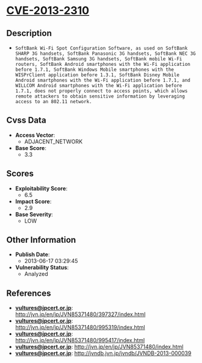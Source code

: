 
# [CVE-2013-2310](https://cve.mitre.org/cgi-bin/cvename.cgi?name=CVE-2013-2310)

## Description

- `SoftBank Wi-Fi Spot Configuration Software, as used on SoftBank SHARP 3G handsets, SoftBank Panasonic 3G handsets, SoftBank NEC 3G handsets, SoftBank Samsung 3G handsets, SoftBank mobile Wi-Fi routers, SoftBank Android smartphones with the Wi-Fi application before 1.7.1, SoftBank Windows Mobile smartphones with the WISPrClient application before 1.3.1, SoftBank Disney Mobile Android smartphones with the Wi-Fi application before 1.7.1, and WILLCOM Android smartphones with the Wi-Fi application before 1.7.1, does not properly connect to access points, which allows remote attackers to obtain sensitive information by leveraging access to an 802.11 network.`

## Cvss Data

- **Access Vector**:
  - ADJACENT_NETWORK
- **Base Score**:
  - 3.3

## Scores

- **Exploitability Score**:
  - 6.5
- **Impact Score**:
  - 2.9
- **Base Severity**:
  - LOW

## Other Information

- **Publish Date**:
  - 2013-06-17 03:29:45
- **Vulnerability Status**:
  - Analyzed

## References

- **vultures@jpcert.or.jp**: http://jvn.jp/en/jp/JVN85371480/397327/index.html
- **vultures@jpcert.or.jp**: http://jvn.jp/en/jp/JVN85371480/995319/index.html
- **vultures@jpcert.or.jp**: http://jvn.jp/en/jp/JVN85371480/995417/index.html
- **vultures@jpcert.or.jp**: http://jvn.jp/en/jp/JVN85371480/index.html
- **vultures@jpcert.or.jp**: http://jvndb.jvn.jp/jvndb/JVNDB-2013-000039
